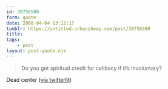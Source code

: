 ```yaml
---
id: 30756580
form: quote
date: 2008-04-04 13:12:17
tumblr: https://untitled.urbansheep.com/post/30756580
title: 
tags:
    - post
layout: post-quote.njk
---
```


<blockquote>
Do you get spiritual credit for celibacy if it&rsquo;s involuntary?
</blockquote>

Dead center (<a href="http://twitter.com/TwitterLitCA/statuses/782690750">via twitterlit</a>)
